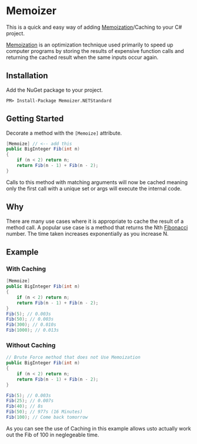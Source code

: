 # Memoizer

This is a quick and easy way of adding [Memoization](https://en.wikipedia.org/wiki/Memoization)/Caching to your C# project.

[Memoization](https://en.wikipedia.org/wiki/Memoization) is an optimization technique used primarily to speed up computer programs by storing the results of expensive function calls and returning the cached result when the same inputs occur again.

## Installation

Add the NuGet package to your project.

```
PM> Install-Package Memoizer.NETStandard
```
## Getting Started

Decorate a method with the `[Memoize]` attribute.  

```csharp
[Memoize] // <-- add this
public BigInteger Fib(int n)
{
    if (n < 2) return n;
    return Fib(n - 1) + Fib(n - 2);
}
```

Calls to this method with matching arguments will now be cached meaning only the first call with a unique set or args will execute the internal code.

## Why

There are many use cases where it is appropriate to cache the result of a method call.  A popular use case is a method that returns the Nth [Fibonacci](https://en.wikipedia.org/wiki/Fibonacci) number.  The time taken increases exponentially as you increase N.

## Example

### With Caching
```csharp
[Memoize]
public BigInteger Fib(int n)
{
    if (n < 2) return n;
    return Fib(n - 1) + Fib(n - 2);
}
Fib(5); // 0.003s
Fib(50); // 0.003s
Fib(300); // 0.010s
Fib(1000); // 0.013s
```

### Without Caching
```csharp
// Brute Force method that does not Use Memoization
public BigInteger Fib(int n)
{
    if (n < 2) return n;
    return Fib(n - 1) + Fib(n - 2);
}

Fib(5); // 0.003s
Fib(25); // 0.007s
Fib(40); // 8s
Fib(50); // 977s (16 Minutes)
Fib(100); // Come back tomorrow

```

As you can see the use of Caching in this example allows usto actually work out the Fib of 100 in neglegeable time.
